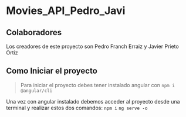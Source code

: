 # Movies_API_Pedro_Javi
## Colaboradores
Los creadores de este proyecto son Pedro Franch Erraiz y Javier Prieto Ortiz
## Como Iniciar el proyecto
> Para iniciar el proyecto debes tener instalado angular con `npm i @angular/cli`

Una vez con angular instalado debemos acceder al proyecto desde una terminal y realizar estos dos comandos:
`npm i`
`ng serve -o`
